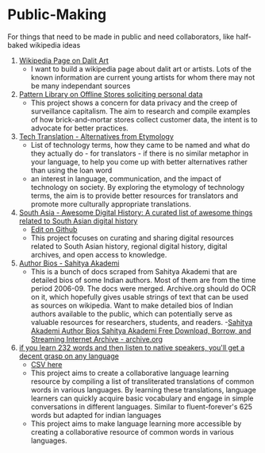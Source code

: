 # Public-Making
For things that need to be made in public and need collaborators, like half-baked wikipedia ideas
1. [Wikipedia Page on Dalit Art](Dalit%20Art.md)
   - I want to build a wikipedia page about dalit art or artists. Lots of the known information are current young artists for whom there may not be many independant sources
3. [Pattern Library on Offline Stores soliciting personal data](How-Offline-Stores-get-your-Personal-Data-A-Pattern-Library.md)
   - This project shows a concern for data privacy and the creep of surveillance capitalism. The aim to research and compile examples of how brick-and-mortar stores collect customer data, the intent is to advocate for better practices.
4. [Tech Translation - Alternatives from Etymology](Tech%20Translation%20-%20Alternatives%20from%20Etymology.md)
    - List of technology terms, how they came to be named and what do they actually do - for translators - if there is no similar metaphor in your language, to help you come up with better alternatives rather than using the loan word
    - an interest in language, communication, and the impact of technology on society. By exploring the etymology of technology terms, the aim is to provide better resources for translators and promote more culturally appropriate translations.
6. [South Asia - Awesome Digital History:  A curated list of awesome things related to South Asian digital history](https://micahchoo.github.io/awesome-digital-history-South-Asia/)
   - [Edit on Github](https://github.com/micahchoo/awesome-digital-history-South-Asia)
   - This project focuses on curating and sharing digital resources related to South Asian history, regional digital history, digital archives, and open access to knowledge.
7. [Author Bios - Sahitya Akademi](https://archive.org/details/SahityaAkademiAuthorBios) 
    - This is a bunch of docs scraped from Sahitya Akademi that are detailed bios of some Indian authors. Most of them are from the time period 2006-09. The docs were merged. Archive.org should do OCR on it, which hopefully gives usable strings of text that can be used as sources on wikipedia. Want to make detailed bios of Indian authors available to the public, which can potentially serve as valuable resources for researchers, students, and readers.
    -[Sahitya Akademi Author Bios  Sahitya Akademi  Free Download, Borrow, and Streaming  Internet Archive - archive.org](https://archive.org/details/SahityaAkademiAuthorBios/page/n127/mode/2up?q=confer)
6. [if you learn 232 words and then listen to native speakers, you'll get a decent grasp on any language](232-words-to-learn-a-language.md)
   - [CSV here](Tech%20terms.csv) 
   - This project aims to create a collaborative language learning resource by compiling a list of transliterated translations of common words in various languages. By learning these translations, language learners can quickly acquire basic vocabulary and engage in simple conversations in different languages. Similar to fluent-forever's 625 words but adapted for indian languages
   - This project aims to make language learning more accessible by creating a collaborative resource of common words in various languages. 


